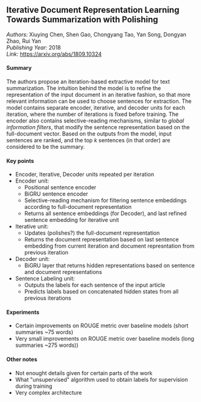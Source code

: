## Iterative Document Representation Learning Towards Summarization with Polishing
_Authors:_ Xiuying Chen, Shen Gao, Chongyang Tao, Yan Song, Dongyan Zhao, Rui Yan    
_Publishing Year:_ 2018   
_Link:_ https://arxiv.org/abs/1809.10324  

#### Summary
The authors propose an iteration-based extractive model for text summarization.
The intuition behind the model is to refine the representation of the input document in an iterative fashion, so that more relevant information can be used to choose sentences for extraction.
The model contains separate encoder, iterative, and decoder units for each iteration, where the number of iterations is fixed before training.
The encoder also contains selective-reading mechanisms, similar to _global information filters_, that modify the sentence representation based on the full-document vector.
Based on the outputs from the model, input sentences are ranked, and the top _k_ sentences (in that order) are considered to be the summary.


#### Key points
- Encoder, Iterative, Decoder units repeated per iteration
- Encoder unit: 
	- Positional sentence encoder
	- BiGRU sentence encoder
	- Selective-reading mechanism for filtering sentence embeddings according to full-document representation
	- Returns all sentence embeddings (for Decoder), and last refined sentence embedding for iterative unit
- Iterative unit:
	- Updates (polishes?) the full-document representation
	- Returns the document representation based on last sentence embedding from current iteration and document represntation from previous iteration
- Decoder unit:
	- BiGRU layer that returns hidden representations based on sentence and document representations
- Sentence Labeling unit:
	- Outputs the labels for each sentence of the input article
	- Predicts labels based on concatenated hidden states from all previous iterations


#### Experiments
- Certain improvements on ROUGE metric over baseline models (short summaries ~75 words)
- Very small improvements on ROUGE metric over baseline models (long summaries ~275 words))


#### Other notes
- Not enought details given for certain parts of the work
- What "unsupervised" algorithm used to obtain labels for supervision during training
- Very complex architecture
